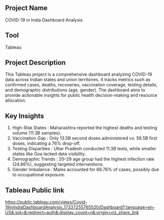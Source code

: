 ## Project Name
COVID-19 in India Dashboard Analysis
## Tool
Tableau


## Project Description
This Tableau project is a comprehensive dashboard analyzing COVID-19 data across Indian states and union territories. It tracks metrics such as confirmed cases, deaths, recoveries, vaccination coverage, testing details, and demographic distributions (age, gender). The dashboard aims to provide actionable insights for public health decision-making and resource allocation.  

## Key Insights
1. High-Risk States :
Maharashtra reported the highest deaths and testing volume (11.3B samples).  
2. Vaccination Gap :
Only 13.5B second doses administered vs. 56.5B first doses, indicating a 76% drop-off.  
3. Testing Disparities :
Uttar Pradesh conducted 11.3B tests, while smaller states like Goa lacked data visibility.  
4. Demographic Trends :
20–29 age group had the highest infection rate (24.86%), suggesting targeted interventions.  
5. Gender Imbalance :
Males accounted for 66.76% of cases, possibly due to occupational exposure.  

## Tableau Public link

https://public.tableau.com/views/Covid-19inIndiaDashboardAnalysis_17337255765520/Dashboard?:language=en-US&:sid=&:redirect=auth&:display_count=n&:origin=viz_share_link

